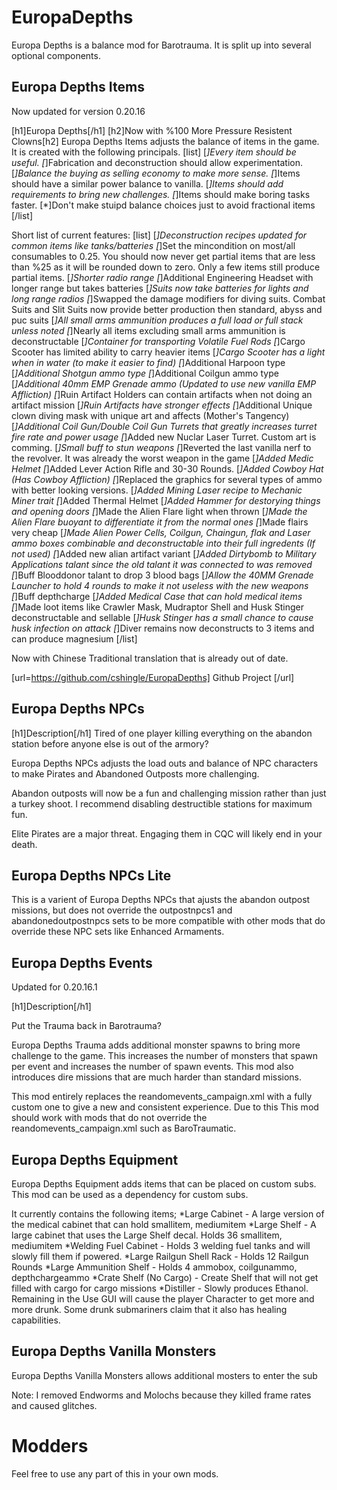 # EuropaDepths
Europa Depths is a balance mod for Barotrauma. It is split up into several optional components.

## Europa Depths Items

Now updated for version 0.20.16

[h1]Europa Depths[/h1]
[h2]Now with %100 More Pressure Resistent Clowns[h2]
Europa Depths Items adjusts the balance of items in the game. It is created with the following principals.
[list]
[*]Every item should be useful.
[*]Fabrication and deconstruction should allow experimentation.
[*]Balance the buying as selling economy to make more sense.
[*]Items should have a similar power balance to vanilla.
[*]Items should add requirements to bring new challenges.
[*]Items should make boring tasks faster.
[*]Don't make stuipd balance choices just to avoid fractional items
[/list]

Short list of current features:
[list]
[*]Deconstruction recipes updated for common items like tanks/batteries
[*]Set the mincondition on most/all consumables to 0.25. You should now never get partial items that are less than %25 as it will be rounded down to zero. Only a few items still produce partial items.
[*]Shorter radio range
[*]Additional Engineering Headset with longer range but takes batteries
[*]Suits now take batteries for lights and long range radios
[*]Swapped the damage modifiers for diving suits. Combat Suits and Slit Suits now provide better production then standard, abyss and puc suits
[*]All small arms ammunition produces a full load or full stack unless noted
[*]Nearly all items excluding small arms ammunition is deconstructable
[*]Container for transporting Volatile Fuel Rods
[*]Cargo Scooter has limited ability to carry heavier items
[*]Cargo Scooter has a light when in water (to make it easier to find)
[*]Additional Harpoon type
[*]Additional Shotgun ammo type
[*]Additional Coilgun ammo type
[*]Additional 40mm EMP Grenade ammo (Updated to use new vanilla EMP Affliction)
[*]Ruin Artifact Holders can contain artifacts when not doing an artifact mission
[*]Ruin Artifacts have stronger effects
[*]Additional Unique clown diving mask with unique art and affects (Mother's Tangency)
[*]Additional Coil Gun/Double Coil Gun Turrets that greatly increases turret fire rate and power usage
[*]Added new Nuclar Laser Turret. Custom art is comming.
[*]Small buff to stun weapons
[*]Reverted the last vanilla nerf to the revolver. It was already the worst weapon in the game
[*]Added Medic Helmet
[*]Added Lever Action Rifle and 30-30 Rounds.
[*]Added Cowboy Hat (Has Cowboy Affliction)
[*]Replaced the graphics for several types of ammo with better looking versions.
[*]Added Mining Laser recipe to Mechanic Miner trait
[*]Added Thermal Helmet
[*]Added Hammer for destorying things and opening doors
[*]Made the Alien Flare light when thrown
[*]Made the Alien Flare buoyant to differentiate it from the normal ones
[*]Made flairs very cheap
[*]Made Alien Power Cells, Coilgun, Chaingun, flak and Laser ammo boxes combinable and deconstructable into their full ingredents (If not used)
[*]Added new alian artifact variant
[*]Added Dirtybomb to Military Applications talant since the old talant it was connected to was removed
[*]Buff Blooddonor talant to drop 3 blood bags
[*]Allow the 40MM Grenade Launcher to hold 4 rounds to make it not useless with the new weapons
[*]Buff depthcharge
[*]Added Medical Case that can hold medical items
[*]Made loot items like Crawler Mask, Mudraptor Shell and Husk Stinger deconstructable and sellable
[*]Husk Stinger has a small chance to cause husk infection on attack
[*]Diver remains now deconstructs to 3 items and can produce magnesium
[/list]

Now with Chinese Traditional translation that is already out of date.


[url=https://github.com/cshingle/EuropaDepths] Github Project [/url]

## Europa Depths NPCs
[h1]Description[/h1]
Tired of one player killing everything on the abandon station before anyone else is out of the armory?

Europa Depths NPCs adjusts the load outs and balance of NPC characters to make Pirates and Abandoned Outposts more challenging.

Abandon outposts will now be a fun and challenging mission rather than just a turkey shoot. I recommend disabling destructible stations for maximum fun.

Elite Pirates are a major threat. Engaging them in CQC will likely end in your death.

## Europa Depths NPCs Lite
This is a varient of Europa Depths NPCs that ajusts the abandon outpost missions, but does not override the outpostnpcs1 and abandonedoutpostnpcs sets to be more compatible with other mods that do override these NPC sets like Enhanced Armaments.

## Europa Depths Events
Updated for 0.20.16.1

[h1]Description[/h1]

Put the Trauma back in Barotrauma?

Europa Depths Trauma adds additional monster spawns to bring more challenge to the game.
This increases the number of monsters that spawn per event and increases the number of spawn events.
This mod also introduces dire missions that are much harder than standard missions.

This mod entirely replaces the reandomevents_campaign.xml with a fully custom one to give a new and consistent experience. Due to this This mod should work with mods that do not override the reandomevents_campaign.xml such as BaroTraumatic.

## Europa Depths Equipment
Europa Depths Equipment adds items that can be placed on custom subs. This mod can be used as a dependency for custom subs.

It currently contains the following items;
*Large Cabinet - A large version of the medical cabinet that can hold smallitem, mediumitem
*Large Shelf - A large cabinet that uses the Large Shelf decal. Holds 36 smallitem, mediumitem
*Welding Fuel Cabinet - Holds 3 welding fuel tanks and will slowly fill them if powered.
*Large Railgun Shell Rack - Holds 12 Railgun Rounds
*Large Ammunition Shelf - Holds 4 ammobox, coilgunammo, depthchargeammo
*Crate Shelf (No Cargo) - Create Shelf that will not get filled with cargo for cargo missions
*Distiller - Slowly produces Ethanol. Remaining in the Use GUI will cause the player Character to get more and more drunk. Some drunk submariners claim that it also has healing capabilities.

## Europa Depths Vanilla Monsters
Europa Depths Vanilla Monsters allows additional mosters to enter the sub

Note: I removed Endworms and Molochs because they killed frame rates and caused glitches.

# Modders
Feel free to use any part of this in your own mods.